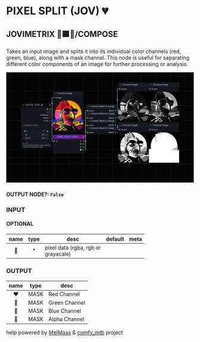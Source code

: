 # PIXEL SPLIT (JOV) 💔

## JOVIMETRIX 🔺🟩🔵/COMPOSE

Takes an input image and splits it into its individual color channels (red, green, blue), along with a mask channel. This node is useful for separating different color components of an image for further processing or analysis.

![PIXEL SPLIT](https://raw.githubusercontent.com/Amorano/Jovimetrix-examples/master/node/PIXEL%20SPLIT/PIXEL%20SPLIT.png)

#### OUTPUT NODE?: `False`

### INPUT

#### OPTIONAL

name | type | desc | default | meta
:---:|:---:|---|:---:|---
👾 | * | pixel data (rgba, rgb or<br>grayscale) |  | 

### OUTPUT

name | type | desc
:---:|:---:|---
❤️ | MASK | Red Channel 
💚 | MASK | Green Channel 
💙 | MASK | Blue Channel 
🤍 | MASK | Alpha Channel 

help powered by [MelMass](https://github.com/melMass) & [comfy_mtb](https://github.com/melMass/comfy_mtb) project